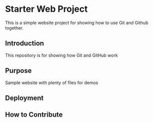 # Starter Web Project

This is a simple website project for showing how to use Git and Github together.

## Introduction

This repository is for showing how Git and GitHub work

## Purpose

Sample website with plenty of files for demos

## Deployment

## How to Contribute
